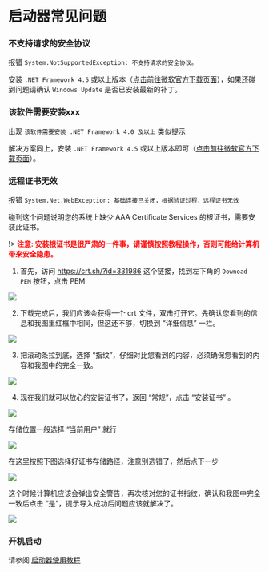 # 启动器常见问题

### 不支持请求的安全协议

报错 `System.NotSupportedException: 不支持请求的安全协议。`

安装 `.NET Framework 4.5` 或以上版本（[点击前往微软官方下载页面](https://dotnet.microsoft.com/download/dotnet-framework/net45)），如果还碰到问题请确认 `Windows Update` 是否已安装最新的补丁。

### 该软件需要安装xxx

出现 `该软件需要安装 .NET Framework 4.0 及以上` 类似提示

解决方案同上，安装 `.NET Framework 4.5` 或以上版本即可（[点击前往微软官方下载页面](https://dotnet.microsoft.com/download/dotnet-framework/net45)）。

### 远程证书无效

报错 `System.Net.WebException: 基础连接已关闭，根据验证过程，远程证书无效`

碰到这个问题说明您的系统上缺少 AAA Certificate Services 的根证书，需要安装此证书。

!> <strong style="color: red;">注意: 安装根证书是很严肃的一件事，请谨慎按照教程操作，否则可能给计算机带来安全隐患。</strong>

1. 首先，访问 <https://crt.sh/?id=331986> 这个链接，找到左下角的 `Downoad PEM` 按钮，点击 PEM

  ![](_images/faq-0.png)

2. 下载完成后，我们应该会获得一个 crt 文件，双击打开它。先确认您看到的信息和我图里红框中相同，但这还不够，切换到 “详细信息” 一栏。

  ![](_images/faq-1.png)

3. 把滚动条拉到底，选择 “指纹”，仔细对比您看到的内容，必须确保您看到的内容和我图中的完全一致。

  ![](_images/faq-2.png)

4. 现在我们就可以放心的安装证书了，返回 “常规”，点击 “安装证书” 。

  ![](_images/faq-3.png)

  存储位置一般选择 “当前用户” 就行

  ![](_images/faq-4.png)

  在这里按照下图选择好证书存储路径，注意别选错了，然后点下一步

  ![](_images/faq-5.png)

  这个时候计算机应该会弹出安全警告，再次核对您的证书指纹，确认和我图中完全一致后点击 “是”，提示导入成功后问题应该就解决了。

  ![](_images/faq-6.png)

### 开机启动

请参阅 [启动器使用教程](/launcher/usage#开机启动)

